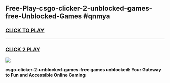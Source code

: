 
## Free-Play-csgo-clicker-2-unblocked-games-free-Unblocked-Games #qnmya
<h3>
<a href="https://news.freeplayer.one?title=csgo-clicker-2-unblocked-games-free&ref=8M">CLICK TO PLAY</a></h3>
<hr>

<h3>
<a href="https://news.freeplayer.one?title=csgo-clicker-2-unblocked-games-free&ref=8M">CLICK 2 PLAY</a>
  
</h3>

<a href="https://news.freeplayer.one?title=csgo-clicker-2-unblocked-games-free&ref=8M"><img src="https://clearcache.store/games.png"></a>


**csgo-clicker-2-unblocked-games-free games unblocked: Your Gateway to Fun and Accessible Online Gaming**
